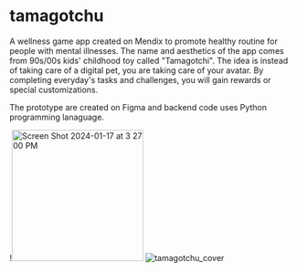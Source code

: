 # tamagotchu
A wellness game app created on Mendix to promote healthy routine for people with mental illnesses. The name and aesthetics of the app comes from 90s/00s kids' childhood toy called "Tamagotchi". The idea is instead of taking care of a digital pet, you are taking care of your avatar. By completing everyday's tasks and challenges, you will gain rewards or special customizations. 

The prototype are created on Figma and backend code uses Python programming lanaguage.



!<img width="230" alt="Screen Shot 2024-01-17 at 3 27 00 PM" src="https://github.com/mngngc/tamagotchu/assets/97634408/ec68cad7-df0f-42ce-9065-daa9c8a5b523">
![tamagotchu_cover](https://github.com/mngngc/tamagotchu/assets/97634408/f9e3b670-16a5-4754-afb0-313f47207d20)
